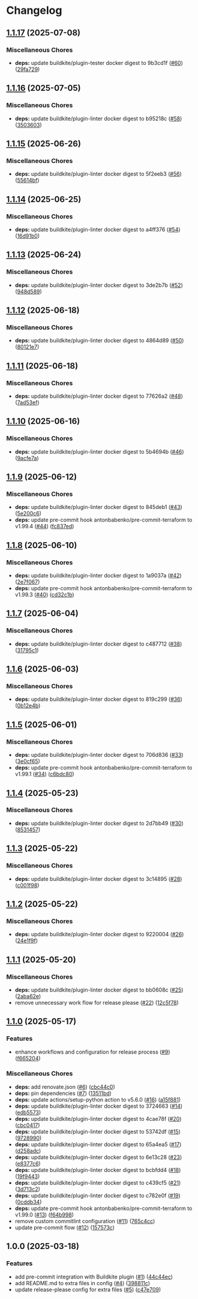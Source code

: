 # Changelog

## [1.1.17](https://github.com/opzkit/pre-commit-buildkite-plugin/compare/v1.1.16...v1.1.17) (2025-07-08)


### Miscellaneous Chores

* **deps:** update buildkite/plugin-tester docker digest to 9b3cd1f ([#60](https://github.com/opzkit/pre-commit-buildkite-plugin/issues/60)) ([29fa729](https://github.com/opzkit/pre-commit-buildkite-plugin/commit/29fa7292c5b9a49267799082742cc84398cca2fd))

## [1.1.16](https://github.com/opzkit/pre-commit-buildkite-plugin/compare/v1.1.15...v1.1.16) (2025-07-05)


### Miscellaneous Chores

* **deps:** update buildkite/plugin-linter docker digest to b95218c ([#58](https://github.com/opzkit/pre-commit-buildkite-plugin/issues/58)) ([3503603](https://github.com/opzkit/pre-commit-buildkite-plugin/commit/350360351c45caf4af5df811a9dc655baa965849))

## [1.1.15](https://github.com/opzkit/pre-commit-buildkite-plugin/compare/v1.1.14...v1.1.15) (2025-06-26)


### Miscellaneous Chores

* **deps:** update buildkite/plugin-linter docker digest to 5f2eeb3 ([#56](https://github.com/opzkit/pre-commit-buildkite-plugin/issues/56)) ([55614bf](https://github.com/opzkit/pre-commit-buildkite-plugin/commit/55614bff82b5331d50fdbe2dedec01eb97a87dc4))

## [1.1.14](https://github.com/opzkit/pre-commit-buildkite-plugin/compare/v1.1.13...v1.1.14) (2025-06-25)


### Miscellaneous Chores

* **deps:** update buildkite/plugin-linter docker digest to a4ff376 ([#54](https://github.com/opzkit/pre-commit-buildkite-plugin/issues/54)) ([16d91b0](https://github.com/opzkit/pre-commit-buildkite-plugin/commit/16d91b0e277592f482262a8deb973a575a799aaf))

## [1.1.13](https://github.com/opzkit/pre-commit-buildkite-plugin/compare/v1.1.12...v1.1.13) (2025-06-24)


### Miscellaneous Chores

* **deps:** update buildkite/plugin-linter docker digest to 3de2b7b ([#52](https://github.com/opzkit/pre-commit-buildkite-plugin/issues/52)) ([948d589](https://github.com/opzkit/pre-commit-buildkite-plugin/commit/948d589f7ce60f4384e145ea2b600dce1a2b12fe))

## [1.1.12](https://github.com/opzkit/pre-commit-buildkite-plugin/compare/v1.1.11...v1.1.12) (2025-06-18)


### Miscellaneous Chores

* **deps:** update buildkite/plugin-linter docker digest to 4864d89 ([#50](https://github.com/opzkit/pre-commit-buildkite-plugin/issues/50)) ([80121e7](https://github.com/opzkit/pre-commit-buildkite-plugin/commit/80121e7942178c7ea997f9339fe5c7691dbb1cb5))

## [1.1.11](https://github.com/opzkit/pre-commit-buildkite-plugin/compare/v1.1.10...v1.1.11) (2025-06-18)


### Miscellaneous Chores

* **deps:** update buildkite/plugin-linter docker digest to 77626a2 ([#48](https://github.com/opzkit/pre-commit-buildkite-plugin/issues/48)) ([7ad53ef](https://github.com/opzkit/pre-commit-buildkite-plugin/commit/7ad53eff8fdc4ba689aca1659d3789bcaa572c36))

## [1.1.10](https://github.com/opzkit/pre-commit-buildkite-plugin/compare/v1.1.9...v1.1.10) (2025-06-16)


### Miscellaneous Chores

* **deps:** update buildkite/plugin-linter docker digest to 5b4694b ([#46](https://github.com/opzkit/pre-commit-buildkite-plugin/issues/46)) ([9acfe7a](https://github.com/opzkit/pre-commit-buildkite-plugin/commit/9acfe7a16d694c5e7d396560e3069a8804688533))

## [1.1.9](https://github.com/opzkit/pre-commit-buildkite-plugin/compare/v1.1.8...v1.1.9) (2025-06-12)


### Miscellaneous Chores

* **deps:** update buildkite/plugin-linter docker digest to 845deb1 ([#43](https://github.com/opzkit/pre-commit-buildkite-plugin/issues/43)) ([5e200c6](https://github.com/opzkit/pre-commit-buildkite-plugin/commit/5e200c642701a974da02d47530263fc5283e94e0))
* **deps:** update pre-commit hook antonbabenko/pre-commit-terraform to v1.99.4 ([#44](https://github.com/opzkit/pre-commit-buildkite-plugin/issues/44)) ([fc837ed](https://github.com/opzkit/pre-commit-buildkite-plugin/commit/fc837ed6ded30dbf3417083adec2481cbebea0f2))

## [1.1.8](https://github.com/opzkit/pre-commit-buildkite-plugin/compare/v1.1.7...v1.1.8) (2025-06-10)


### Miscellaneous Chores

* **deps:** update buildkite/plugin-linter docker digest to 1a9037a ([#42](https://github.com/opzkit/pre-commit-buildkite-plugin/issues/42)) ([2e7f067](https://github.com/opzkit/pre-commit-buildkite-plugin/commit/2e7f067d8455c6564777a482954341bf3da63139))
* **deps:** update pre-commit hook antonbabenko/pre-commit-terraform to v1.99.3 ([#40](https://github.com/opzkit/pre-commit-buildkite-plugin/issues/40)) ([cd32c1b](https://github.com/opzkit/pre-commit-buildkite-plugin/commit/cd32c1b57ff94562b2856691d20d5b0d35fdf0aa))

## [1.1.7](https://github.com/opzkit/pre-commit-buildkite-plugin/compare/v1.1.6...v1.1.7) (2025-06-04)


### Miscellaneous Chores

* **deps:** update buildkite/plugin-linter docker digest to c487712 ([#38](https://github.com/opzkit/pre-commit-buildkite-plugin/issues/38)) ([31795c1](https://github.com/opzkit/pre-commit-buildkite-plugin/commit/31795c1241eebef3d597b4b22125c6c9452b7997))

## [1.1.6](https://github.com/opzkit/pre-commit-buildkite-plugin/compare/v1.1.5...v1.1.6) (2025-06-03)


### Miscellaneous Chores

* **deps:** update buildkite/plugin-linter docker digest to 819c299 ([#36](https://github.com/opzkit/pre-commit-buildkite-plugin/issues/36)) ([0b12e4b](https://github.com/opzkit/pre-commit-buildkite-plugin/commit/0b12e4b375c6c2ae867f796b331ed41e830ec263))

## [1.1.5](https://github.com/opzkit/pre-commit-buildkite-plugin/compare/v1.1.4...v1.1.5) (2025-06-01)


### Miscellaneous Chores

* **deps:** update buildkite/plugin-linter docker digest to 706d836 ([#33](https://github.com/opzkit/pre-commit-buildkite-plugin/issues/33)) ([3e0cf65](https://github.com/opzkit/pre-commit-buildkite-plugin/commit/3e0cf65977b08116a52a135038155acbda45ad5f))
* **deps:** update pre-commit hook antonbabenko/pre-commit-terraform to v1.99.1 ([#34](https://github.com/opzkit/pre-commit-buildkite-plugin/issues/34)) ([c6bdc80](https://github.com/opzkit/pre-commit-buildkite-plugin/commit/c6bdc80e620aa7848d0667ffa9ea1c0265cf1b22))

## [1.1.4](https://github.com/opzkit/pre-commit-buildkite-plugin/compare/v1.1.3...v1.1.4) (2025-05-23)


### Miscellaneous Chores

* **deps:** update buildkite/plugin-linter docker digest to 2d7bb49 ([#30](https://github.com/opzkit/pre-commit-buildkite-plugin/issues/30)) ([8531457](https://github.com/opzkit/pre-commit-buildkite-plugin/commit/853145722ef0226c66d0fd8caac2d9d6fb3db2d4))

## [1.1.3](https://github.com/opzkit/pre-commit-buildkite-plugin/compare/v1.1.2...v1.1.3) (2025-05-22)


### Miscellaneous Chores

* **deps:** update buildkite/plugin-linter docker digest to 3c14895 ([#28](https://github.com/opzkit/pre-commit-buildkite-plugin/issues/28)) ([c001f98](https://github.com/opzkit/pre-commit-buildkite-plugin/commit/c001f9866bf8b257b150354908b52cd8e33bb159))

## [1.1.2](https://github.com/opzkit/pre-commit-buildkite-plugin/compare/v1.1.1...v1.1.2) (2025-05-22)


### Miscellaneous Chores

* **deps:** update buildkite/plugin-linter docker digest to 9220004 ([#26](https://github.com/opzkit/pre-commit-buildkite-plugin/issues/26)) ([24e1f9f](https://github.com/opzkit/pre-commit-buildkite-plugin/commit/24e1f9f335153efa821ea70c596c08391690b93e))

## [1.1.1](https://github.com/opzkit/pre-commit-buildkite-plugin/compare/v1.1.0...v1.1.1) (2025-05-20)


### Miscellaneous Chores

* **deps:** update buildkite/plugin-linter docker digest to bb0608c ([#25](https://github.com/opzkit/pre-commit-buildkite-plugin/issues/25)) ([2aba62e](https://github.com/opzkit/pre-commit-buildkite-plugin/commit/2aba62e32d1249f20225539d0daaea8d793c8f00))
* remove unnecessary work flow for release please ([#22](https://github.com/opzkit/pre-commit-buildkite-plugin/issues/22)) ([12c5f78](https://github.com/opzkit/pre-commit-buildkite-plugin/commit/12c5f78c17072e3a68d37099bfa899e57415bdef))

## [1.1.0](https://github.com/opzkit/pre-commit-buildkite-plugin/compare/v1.0.0...v1.1.0) (2025-05-17)


### Features

* enhance workflows and configuration for release process ([#9](https://github.com/opzkit/pre-commit-buildkite-plugin/issues/9)) ([f665204](https://github.com/opzkit/pre-commit-buildkite-plugin/commit/f66520481e5122e584bc13e230116c7d1c997760))


### Miscellaneous Chores

* **deps:** add renovate.json ([#6](https://github.com/opzkit/pre-commit-buildkite-plugin/issues/6)) ([cbc44c0](https://github.com/opzkit/pre-commit-buildkite-plugin/commit/cbc44c087525691edc727968fe39607d8e1de92d))
* **deps:** pin dependencies ([#7](https://github.com/opzkit/pre-commit-buildkite-plugin/issues/7)) ([13511bd](https://github.com/opzkit/pre-commit-buildkite-plugin/commit/13511bd8604e425a0bf221b07f208471a7add788))
* **deps:** update actions/setup-python action to v5.6.0 ([#16](https://github.com/opzkit/pre-commit-buildkite-plugin/issues/16)) ([a15f881](https://github.com/opzkit/pre-commit-buildkite-plugin/commit/a15f88147b4adf1a156a1696af3b4a2b30244f34))
* **deps:** update buildkite/plugin-linter docker digest to 3724663 ([#14](https://github.com/opzkit/pre-commit-buildkite-plugin/issues/14)) ([edb5573](https://github.com/opzkit/pre-commit-buildkite-plugin/commit/edb557316a36ba6ac070fa0fd6e4a6cec1d87d8a))
* **deps:** update buildkite/plugin-linter docker digest to 4cae78f ([#20](https://github.com/opzkit/pre-commit-buildkite-plugin/issues/20)) ([cbc0417](https://github.com/opzkit/pre-commit-buildkite-plugin/commit/cbc04173a944f3356d02df03b5789e1471545c54))
* **deps:** update buildkite/plugin-linter docker digest to 53742df ([#15](https://github.com/opzkit/pre-commit-buildkite-plugin/issues/15)) ([9728990](https://github.com/opzkit/pre-commit-buildkite-plugin/commit/9728990f92ffb0edc08977e570434cf28379012a))
* **deps:** update buildkite/plugin-linter docker digest to 65a4ea5 ([#17](https://github.com/opzkit/pre-commit-buildkite-plugin/issues/17)) ([d258adc](https://github.com/opzkit/pre-commit-buildkite-plugin/commit/d258adcc1a12e5b7bebaec2cec0231fcc1c95d80))
* **deps:** update buildkite/plugin-linter docker digest to 6e13c28 ([#23](https://github.com/opzkit/pre-commit-buildkite-plugin/issues/23)) ([e8377c6](https://github.com/opzkit/pre-commit-buildkite-plugin/commit/e8377c62f467cef72ab9928844d383eeb47c5131))
* **deps:** update buildkite/plugin-linter docker digest to bcbfdd4 ([#18](https://github.com/opzkit/pre-commit-buildkite-plugin/issues/18)) ([19f9443](https://github.com/opzkit/pre-commit-buildkite-plugin/commit/19f944346f55944c6e9d102885b65b6b28af742d))
* **deps:** update buildkite/plugin-linter docker digest to c439cf5 ([#21](https://github.com/opzkit/pre-commit-buildkite-plugin/issues/21)) ([3d713c2](https://github.com/opzkit/pre-commit-buildkite-plugin/commit/3d713c235b5dfa26558a99a9b24331275bdcbc0f))
* **deps:** update buildkite/plugin-linter docker digest to c782e0f ([#19](https://github.com/opzkit/pre-commit-buildkite-plugin/issues/19)) ([0cddb34](https://github.com/opzkit/pre-commit-buildkite-plugin/commit/0cddb34cc5a7e68edf4149157e20c36d8f0a2a40))
* **deps:** update pre-commit hook antonbabenko/pre-commit-terraform to v1.99.0 ([#13](https://github.com/opzkit/pre-commit-buildkite-plugin/issues/13)) ([f64b998](https://github.com/opzkit/pre-commit-buildkite-plugin/commit/f64b998d4aba63e0a2f8d226c8f643a2074bd77e))
* remove custom commitlint configuration ([#11](https://github.com/opzkit/pre-commit-buildkite-plugin/issues/11)) ([765c4cc](https://github.com/opzkit/pre-commit-buildkite-plugin/commit/765c4ccf73758c0dfa90f1459a20d24f8243998a))
* update pre-commit flow ([#12](https://github.com/opzkit/pre-commit-buildkite-plugin/issues/12)) ([157573c](https://github.com/opzkit/pre-commit-buildkite-plugin/commit/157573c8e31d7918bb1f54262715d79f9a8744de))

## 1.0.0 (2025-03-18)


### Features

* add pre-commit integration with Buildkite plugin ([#1](https://github.com/opzkit/pre-commit-buildkite-plugin/issues/1)) ([44c44ec](https://github.com/opzkit/pre-commit-buildkite-plugin/commit/44c44ece057c860222a44e6064d6e80e3af676b6))
* add README.md to extra files in config ([#4](https://github.com/opzkit/pre-commit-buildkite-plugin/issues/4)) ([398811c](https://github.com/opzkit/pre-commit-buildkite-plugin/commit/398811c74248a9625084d82a88582680c004d8f8))
* update release-please config for extra files ([#5](https://github.com/opzkit/pre-commit-buildkite-plugin/issues/5)) ([c47e709](https://github.com/opzkit/pre-commit-buildkite-plugin/commit/c47e709ccf94d609e71b19edfa335ee44df51ce6))
